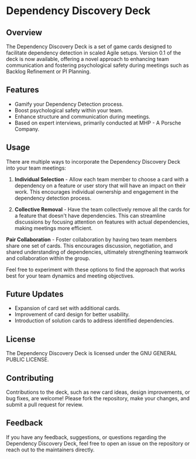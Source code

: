 # Dependency Discovery Deck

## Overview

The Dependency Discovery Deck is a set of game cards designed to facilitate dependency detection in scaled Agile setups. Version 0.1 of the deck is now available, offering a novel approach to enhancing team communication and fostering psychological safety during meetings such as Backlog Refinement or PI Planning.

## Features

- Gamify your Dependency Detection process.
- Boost psychological safety within your team.
- Enhance structure and communication during meetings.
- Based on expert interviews, primarily conducted at MHP - A Porsche Company.

## Usage

There are multiple ways to incorporate the Dependency Discovery Deck into your team meetings:

1. **Individual Selection** - Allow each team member to choose a card with a dependency on a feature or user story that will have an impact on their work. This encourages individual ownership and engagement in the dependency detection process.

2. **Collective Removal** - Have the team collectively remove all the cards for a feature that doesn't have dependencies. This can streamline discussions by focusing attention on features with actual dependencies, making meetings more efficient.

**Pair Collaboration** - Foster collaboration by having two team members share one set of cards. This encourages discussion, negotiation, and shared understanding of dependencies, ultimately strengthening teamwork and collaboration within the group.

Feel free to experiment with these options to find the approach that works best for your team dynamics and meeting objectives.


## Future Updates

- Expansion of card set with additional cards.
- Improvement of card design for better usability.
- Introduction of solution cards to address identified dependencies.

## License

The Dependency Discovery Deck is licensed under the GNU GENERAL PUBLIC LICENSE.

## Contributing

Contributions to the deck, such as new card ideas, design improvements, or bug fixes, are welcome! Please fork the repository, make your changes, and submit a pull request for review.

## Feedback

If you have any feedback, suggestions, or questions regarding the Dependency Discovery Deck, feel free to open an issue on the repository or reach out to the maintainers directly.

